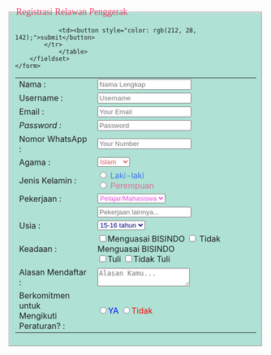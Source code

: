 <!DOCTYPE html>
<html lang="en">
<head>
    <meta charset="UTF-8">
    <meta name="viewport" content="width=device-width, initial-scale=1.0">
</head>
        <title>Document</title>
        <!-- penulisan internal css dalam tag head -->
<body>
    <form action="#">    
        <fieldset style="background-color: rgba(65, 185, 153, 0.411)">
            <legend style="color: rgba(236, 12, 64, 0.813); font-display: ; font-family: Verdana; font-size: large;" >Registrasi Relawan Penggerak</legend>
                <table>
            <tr>
                <td><label>Nama :</label>
                <td><label><input type="text" name="nama" placeholder="Nama Lengkap" style="color: rgb(45, 141, 237);">
            </tr>
            <tr>
                <td><label>Username :</label>
                <td><input type="text" name="username" placeholder="Username">
            </tr>
            <tr>
                <td><label>Email :</label>
                <td><input type="email" name="email" placeholder="Your Email" style="color: rgb(172, 39, 39);">
            </tr>
            <tr>
                <td><label> <i>Password :</i></label>
                <td><i><input type="password" name="passsword" placeholder="Password"></i></td>
            </tr>
            <tr>
                <td><label>Nomor WhatsApp :</label>
                <td><input type="text" name="Nomor WhatsApp" placeholder="Your Number" style="color: coral;">
            </tr>
            <tr>
                <td><label>Agama :</label></td>
                <td><select name="agama" style="color: indianred;">
                        <option value="Islam">Islam</option>
                        <option value="Kristen">Kristen</option>
                        <option value="Hindu">Hindu</option>
                        <option value="Katolik">Katolik</option>
                        <option value="Budha">Budha</option>
                    </select>
            </tr>
            <tr>
                <td><label>Jenis Kelamin :</label></td>
                    <td style="color: rgba(11, 76, 243, 0.726);"><input  type="radio" name="jenis_kelamin" value="Laki-laki"> Laki-laki <br> </label>
                    <label style="color: palevioletred;"><input  type="radio" name="jenis_kelamin" value="Perempuan" > Perempuan  </label>
            </tr>
            <tr>
                <td><label>Pekerjaan :</label></td>
                <td><select style="color: rgba(224, 25, 211, 0.795);" name="Pekerjaan">
                        <option value="Pelajar/Mahasiswa" style="color: cadetblue;">Pelajar/Mahasiswa</option>
                        <option value="Wiraswasta" style="color: cornflowerblue;">Wiraswasta</option>
                        <option value="Pekerja Kantoran" style="color: crimson;">Pekerja Kantoran</option>
                        <option value="Content Creator" style="color: darksalmon;">Content Creator</option>
                        <option value="Freelancer" style="color: lime;">Freelancer</option>
                        <option value="Pedagang" style="color: steelblue;">Pedagang</option>
                        <option value="Guru" style="color: peru;">Guru</option>
                        <option value="Lainnya" style="color:red;">Lainnya</option></td>
                    </select>
            </tr>
            <tr>
                <td><label for="Pekerjaan Lainnya"></label></td>
                <td><input type="pekerjaan" name="Pekerjaan" placeholder="Pekerjaan lainnya..."></td>
            </tr>
            <tr>
                 <td><label>Usia :</label></td>
                 <td><select name="Usia" style="color: navy;"> 
                        <option value="15-16 tahun">15-16 tahun</option>
                        <option value="17-19 tahun">17-19 tahun</option>
                        <option value="20-22 tahun">20-22 tahun</option>
                        <option value="23-25 tahun">23-25 tahun</option>
                        <option value="26-30 tahun">26-30 tahun</option></td>
                    </select>
            </tr>
            <tr>
                <td><label>Keadaan  :</label></td>
                <td><input type="checkbox" name="BISINDO">Menguasai BISINDO</label>
                    <input type="checkbox" name="BISINDO"> Tidak Menguasai BISINDO</label><br>
                    <input type="checkbox" name="Tuli">Tuli</label>
                    <input type="checkbox" name="Tidak Tuli">Tidak Tuli</label></td>
            </tr>
            <tr>
                <td><label>Alasan Mendaftar :</label></td>
                <td><textarea name="Alasan Mendaftar" placeholder="Alasan Kamu..." style="color: deepskyblue;"></textarea></td>
            </tr>
            <tr>
                <td><label>Berkomitmen untuk <br>Mengikuti Peraturan? :</label></td>
                <td><label style="color: blue;"><input type="radio"  name="Berkomitmen_untuk_Mengikuti_Peraturan?" value="YA">YA<label>
                    <label style="color: red;"><input type="radio"  name="Berkomitmen_untuk_Mengikuti_Peraturan?" value="Tidak">Tidak</Label> <br></td>
            </tr>
            <tr>


                <td><button style="color: rgb(212, 28, 142);">submit</button>
            </tr>
                </table>
        </fieldset>
    </form>
</body>
</html>
